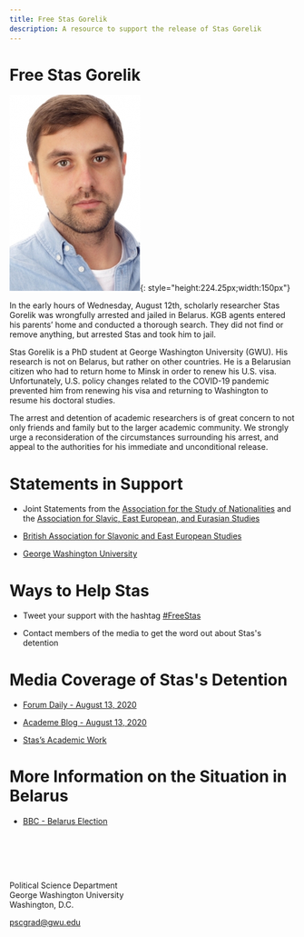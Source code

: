 ```yaml
---
title: Free Stas Gorelik 
description: A resource to support the release of Stas Gorelik 
---
```

# Free Stas Gorelik

![](stas.png){: style="height:224.25px;width:150px"}

In the early hours of Wednesday, August 12th, scholarly researcher Stas Gorelik was wrongfully arrested and jailed in Belarus. KGB agents entered his parents’ home and conducted a thorough search. They did not find or remove anything, but arrested Stas and took him to jail.

Stas Gorelik is a PhD student at George Washington University (GWU). His research is not on Belarus, but rather on other countries. He is a Belarusian citizen who had to return home to Minsk in order to renew his U.S. visa. Unfortunately, U.S. policy changes related to the COVID-19 pandemic prevented him from renewing his visa and returning to Washington to resume his doctoral studies. 

The arrest and detention of academic researchers is of great concern to not only friends and family but to the larger academic community. We strongly urge a reconsideration of the circumstances surrounding his arrest, and appeal to the authorities for his immediate and unconditional release.

# Statements in Support

- Joint Statements from the [Association for the Study of Nationalities](https://nationalities.org/news-archive/asn-statement-on-detention-of-stas-gorelik) and the [Association for Slavic, East European, and Eurasian Studies](https://www.aseees.org/advocacy/statement-concerning-detention-stas-gorelik)

- [British Association for Slavonic and East European Studies](https://basees.org/news/2020/8/13/basees-statement-on-recent-developments-in-belarus)

- [George Washington University](https://gwtoday.gwu.edu/statement-detention-gw-doctoral-student-stas-gorelik)

# Ways to Help Stas

- Tweet your support with the hashtag [#FreeStas](https://twitter.com/hashtag/FreeStas?src=hash)

- Contact members of the media to get the word out about Stas's detention

# Media Coverage of Stas's Detention

- [Forum Daily - August 13, 2020](https://www.forumdaily.com/en/protesty-v-belarusi-7-tysyach-zaderzhannyx-zhenskie-zhivye-cepi-podderzhka-ot-diaspory-ssha/)

- [Academe Blog - August 13, 2020](https://academeblog.org/2020/08/13/against-the-detention-of-academic-researcher-stas-gorelik/)

- [Stas’s Academic Work](https://politicalscience.columbian.gwu.edu/stas-gorelik)

# More Information on the Situation in Belarus

- [BBC - Belarus Election](https://www.bbc.com/news/world-europe-53760453)

<br>
<br>
<br>
<br>




Political Science Department <br>
George Washington University <br>
Washington, D.C. <br>

pscgrad@gwu.edu
